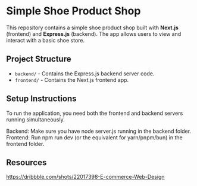 # Simple Shoe Product Shop

This repository contains a simple shoe product shop built with **Next.js** (frontend) and **Express.js** (backend). The app allows users to view and interact with a basic shoe store.

## Project Structure

- `backend/` - Contains the Express.js backend server code.
- `frontend/` - Contains the Next.js frontend app.

## Setup Instructions

To run the application, you need both the frontend and backend servers running simultaneously.

Backend: Make sure you have node server.js running in the backend folder.
Frontend: Run npm run dev (or the equivalent for yarn/pnpm/bun) in the frontend folder.

## Resources

https://dribbble.com/shots/22017398-E-commerce-Web-Design
